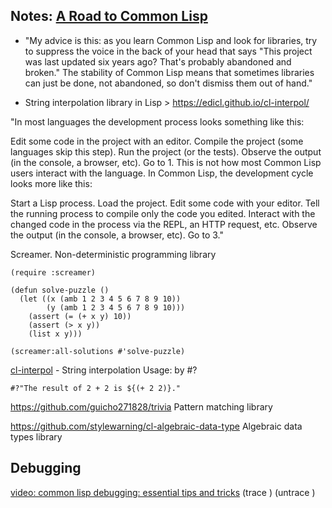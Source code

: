 
## Notes: [A Road to Common Lisp](https://stevelosh.com/blog/2018/08/)

- "My advice is this: as you learn Common Lisp and look for libraries, try to suppress the voice in the back of your head that says "This project was last updated six years ago? That's probably abandoned and broken." The stability of Common Lisp means that sometimes libraries can just be done, not abandoned, so don't dismiss them out of hand."

- String interpolation library in Lisp > https://edicl.github.io/cl-interpol/

"In most languages the development process looks something like this:

Edit some code in the project with an editor.
Compile the project (some languages skip this step).
Run the project (or the tests).
Observe the output (in the console, a browser, etc).
Go to 1.
This is not how most Common Lisp users interact with the language. In Common Lisp, the development cycle looks more like this:

Start a Lisp process.
Load the project.
Edit some code with your editor.
Tell the running process to compile only the code you edited.
Interact with the changed code in the process via the REPL, an HTTP request, etc.
Observe the output (in the console, a browser, etc).
Go to 3."



Screamer. Non-deterministic programming library
```
(require :screamer)

(defun solve-puzzle ()
  (let ((x (amb 1 2 3 4 5 6 7 8 9 10))
        (y (amb 1 2 3 4 5 6 7 8 9 10)))
    (assert (= (+ x y) 10))
    (assert (> x y))
    (list x y)))

(screamer:all-solutions #'solve-puzzle)
```

[cl-interpol](https://edicl.github.io/cl-interpol/) - String interpolation
Usage: by #?
```
#?"The result of 2 + 2 is ${(+ 2 2)}."
```

https://github.com/guicho271828/trivia Pattern matching library

https://github.com/stylewarning/cl-algebraic-data-type Algebraic data types library


## Debugging
[video: common lisp debugging: essential tips and tricks](https://www.youtube.com/watch?v=HI1PHUDN5As&t=390s)
(trace <function name>)
(untrace <function name>)
